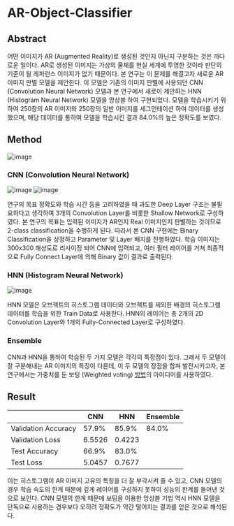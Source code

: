 # AR-Object-Classifier

## Abstract
어떤 이미지가 AR (Augmented Reality)로 생성된 것인지 아닌지 구분하는 것은 까다로운 일이다. AR로 생성된 이미지는 가상의 물체를 현실 세계에 투영한 것이라 판단의 기준이 될 레퍼런스 이미지가 없기 때문이다. 본 연구는 이 문제를 해결고자 새로운 AR 이미지 판별 모델을 제안한다. 이 모델은 기존의 이미지 판별에 사용되던 CNN (Convolution Neural Network) 모델과 본 연구에서 새로이 제안하는 HNN (Histogram Neural Network) 모델을 앙상블 하여 구현되었다. 모델을 학습시키기 위하여 250장의 AR 이미지와 250장의 일반 이미지를 세그먼테이션 하여 데이터를 생성했으며, 해당 데이터를 통하여 모델을 학습시킨 결과 84.0%의 높은 정확도를 보였다. 

## Method
![image](https://user-images.githubusercontent.com/62214506/78421480-0850bb00-7693-11ea-929e-e69af9c19251.png)

### CNN (Convolution Neural Network)
![image](https://user-images.githubusercontent.com/62214506/78421533-5cf43600-7693-11ea-9335-67bcff85eb97.png)
![image](https://user-images.githubusercontent.com/62214506/78421535-5e256300-7693-11ea-9b3f-6b23708768ae.png)

연구의 목표 정확도와 학습 시간 등을 고려하였을 때 과도한 Deep Layer 구조는 불필요하다고 생각하여 3개의 Convolution Layer를 비롯한 Shallow Network로 구성하였다. 본 연구의 목표는 입력된 이미지가 AR인지 Real 이미지인지 판별하는 것이므로 2-class classification을 수행하게 된다. 따라서 본 CNN 구현에는 Binary Classification을 상정하고 Parameter 및 Layer 배치를 진행하였다. 학습 이미지는 300x300 해상도로 리사이징 되어 CNN에 입력되고, 여러 필터 레이어를 거쳐 최종적으로 Fully Connect Layer에 의해 Binary 값이 결과로 출력된다. 

### HNN (Histogram Neural Network)
![image](https://user-images.githubusercontent.com/62214506/78421538-5fef2680-7693-11ea-8ee1-7aeb26b9e2bb.png)

HNN 모델은 오브젝트의 히스토그램 데이터와 오브젝트를 제외한 배경의 히스토그램 데이터를 학습을 위한 Train Data로 사용한다. HNN의 레이어는 총 2개의 2D Convolution Layer와 1개의 Fully-Connected Layer로 구성하였다.

### Ensemble
CNN과 HNN을 통하여 학습된 두 가지 모델은 각각의 특장점이 있다. 그래서 두 모델이 잘 구분해내는 AR 이미지의 특징이 다른데, 이 두 모델의 장점을 합쳐 발전시키고자, 본 연구에서는 가중치를 둔 보팅 (Weighted voting) [방법](http://doi.org/10.1109/IJCNN.2009.5178708)의 아이디어를 사용하였다. 

## Result
   |CNN|HNN|Ensemble
---|---|---|---|
Validation Accuracy|57.9%|85.9%|84.0%|
Validation Loss|6.5526|0.4223|   |
Test Accuracy|66.9%|83.0%|   |
Test Loss|5.0457|0.7677|   |

이는 히스토그램이 AR 이미지 고유의 특징을 더 잘 부각시켜 줄 수 있고, CNN 모델의 경우 학습 속도의 한계 때문에 깊게 레이어를 구성하지 못하여 성능의 한계를 들어낸 것으로 보인다. CNN 모델의 한계 때문에 보팅을 이용한 앙상블 기법 역시 HNN 모델을 단독으로 사용하는 경우보다 오히려 정확도가 약간 떨어지는 결과를 얻은 것으로 해석된다.
